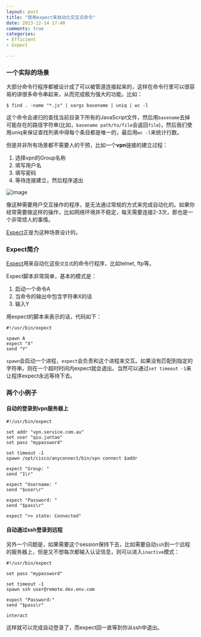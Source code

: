 ```yaml
---
layout: post
title: "使用expect来自动化交互式命令"
date: 2013-12-14 17:40
comments: true
categories: 
- Efficient
- Expect

---
```


### 一个实际的场景

大部分命令行程序都被设计成了可以被管道连接起来的，这样在命令行里可以很容易的讲很多命令串起来，从而完成极为强大的功能。比如：

```
$ find . -name "*.js" | xargs basename | uniq | wc -l
```

这个命令会递归的查找当前目录下所有的JavaScript文件，然后用`basename`去掉可能存在的路径字符串(比如，`basename path/to/file`会返回`file`)，然后我们使用uniq来保证查找列表中得每个条目都是唯一的，最后用`wc -l`来统计行数。

但是并非所有场景都不需要人的干预，比如一个**vpn**链接的建立过程：

1. 选择vpn的Group名称
2. 填写用户名
3. 填写密码
4. 等待连接建立，然后程序退出

![image](http://abruzzi.github.com/images/2013/12/vpnlogin.png)

像这种需要用户交互操作的程序，是无法通过常规的方式来完成自动化的。如果你经常需要做这样的操作，比如网络环境并不稳定，每天需要连接2-3次，那也是一个非常烦人的事情。

[Expect](http://expect.sourceforge.net/)正是为这种场景设计的。

### Expect简介

[Expect](http://expect.sourceforge.net/)用来自动化这些`交互式`的命令行程序，比如telnet, ftp等。

Expect脚本非常简单，基本的模式是：

1. 启动一个命令A
2. 当命令的输出中包含字符串X的话
3. 输入Y

用expect的脚本来表示的话，代码如下：

```
#!/usr/bin/expect

spawn A
expect "X"
send "Y"
```

`spawn`会启动一个进程，`expect`会负责和这个进程来交互。如果没有匹配到指定的字符串，则在一个超时时间内expect就会退出。当然可以通过`set timeout -1`来让程序expect永远等待下去。

### 两个小例子
#### 自动的登录到vpn服务器上

```
#!/usr/bin/expect

set addr "vpn.service.com.au"
set user "qiu.juntao"
set pass "mypassword"

set timeout -1 
spawn /opt/cisco/anyconnect/bin/vpn connect $addr

expect "Group: "
send "1\r"

expect "Username: " 
send "$user\r"

expect "Password: " 
send "$pass\r"

expect ">> state: Connected"
```

#### 自动通过ssh登录到远程

另外一个问题是，如果需要这个session保持下去，比如需要自动`ssh`到一个远程的服务器上，但是又不想每次都输入认证信息，则可以进入`inactive`模式：

```
#!/usr/bin/expect

set pass "mypassword"

set timeout -1 
spawn ssh user@remote.dev.env.com

expect "Password:"
send "$pass\r"

interact
```

这样就可以完成自动登录了，而expect回一直等到你从ssh中退出。